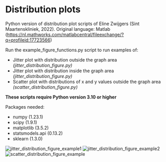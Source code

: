 # Distribution plots
Python version of distribution plot scripts of Eline Zwijgers (Sint Maartenskliniek, 2022). 
Original language: Matlab (https://nl.mathworks.com/matlabcentral/fileexchange/?q=profileid:17723566)


Run the example_figure_functions.py script to run examples of:
 - Jitter plot with distribution outside the graph area *(jitter_distribution_figure.py)*
 - Jitter plot with distribution inside the graph area *(jitter_distribution_figure.py)*
 - Scatter plot with distributions of x and y values outside the graph area *(scatter_distribution_figure.py)*


**These scripts require Python version 3.10 or higher**

Packages needed:
 - numpy (1.23.1)
 - scipy (1.9.1)
 - matplotlib (3.5.2)
 - statsmodels.api (0.13.2)
 - sklearn (1.3.0)

![jitter_distribution_figure_example1](https://github.com/CarmenEnsink/distribution_plots/assets/61141983/1a77120b-647a-4a59-90b7-5b057521a46c)
![jitter_distribution_figure_example2](https://github.com/CarmenEnsink/distribution_plots/assets/61141983/a6766563-a437-4016-a793-5d3f813a02e9)
![scatter_distribution_figure_example](https://github.com/CarmenEnsink/distribution_plots/assets/61141983/36474b24-7940-418d-ad5b-a9ce7d61281a)

